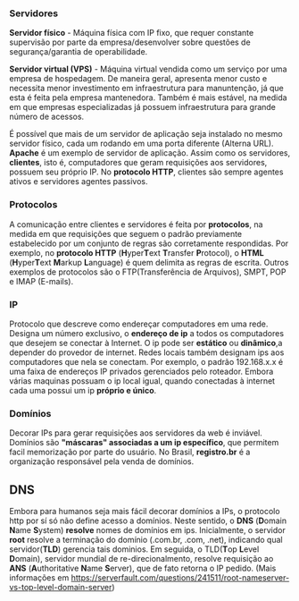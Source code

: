 ### Servidores
**Servidor físico** - Máquina física com IP fixo, que requer constante supervisão por parte da empresa/desenvolver sobre questões de segurança/garantia de operabilidade.

**Servidor virtual (VPS)** - Máquina virtual vendida como um serviço por uma empresa de hospedagem. De maneira geral, apresenta menor custo e necessita menor investimento em infraestrutura para manuntenção, já que esta é feita pela empresa mantenedora. Também é mais estável, na medida em que empresas especializadas já possuem infraestrutura para grande número de acessos.

É possível que mais de um servidor de aplicação seja instalado no mesmo servidor físico, cada um rodando em uma porta diferente (Alterna URL). **Apache** é um exemplo de servidor de aplicação. Assim como os servidores, **clientes**, isto é, computadores que geram requisições aos servidores, possuem seu próprio IP. No **protocolo HTTP**,  clientes são sempre agentes ativos e servidores agentes passivos.

### Protocolos
A comunicação entre clientes e servidores é feita por **protocolos**, na medida em que requisições que seguem o padrão previamente estabelecido por um conjunto de regras são corretamente respondidas. Por exemplo, no **protocolo HTTP** (**H**yper**T**ext **T**ransfer **P**rotocol), o **HTML** (**H**yper**T**ext **M**arkup **L**anguage) é quem delimita as regras de escrita. Outros exemplos de protocolos são o FTP(Transferência de Arquivos), SMPT, POP e IMAP (E-mails).


### IP
Protocolo que descreve como endereçar computadores em uma rede. Designa um número exclusivo, o **endereço de ip** a todos os computadores que desejem se conectar à Internet. O ip pode ser **estático** ou **dinâmico**,a depender do provedor de internet. Redes locais também designam ips aos computadores que nela se conectam. Por exemplo, o padrão 192.168.x.x é uma faixa de endereços IP privados gerenciados pelo roteador. Embora várias maquinas possuam o ip local igual, quando conectadas à internet cada uma possui um ip **próprio e único**.

### Domínios
Decorar IPs para gerar requisições aos servidores da web é inviável. Domínios são **"máscaras" associadas a um ip específico**, que permitem facil memorização por parte do usuário. No Brasil, **registro.br** é a organização responsável pela venda de domínios. 

## DNS
Embora para humanos seja mais fácil decorar domínios a IPs, o protocolo http por sí só não define acesso a domínios. Neste sentido, o **DNS** (**D**omain **N**ame **S**ystem) **resolve** nomes de domínios em ips. Inicialmente, o servidor **root** resolve a terminação do domínio (.com.br, .com, .net), indicando qual servidor(**TLD**) gerencia tais dominios. Em seguida, o TLD(**T**op **L**evel **D**omain), servidor mundial de re-direcionalmento, resolve requisição ao **ANS** (**A**uthoritative **N**ame **S**erver), que de fato retorna o IP pedido. (Mais informações em https://serverfault.com/questions/241511/root-nameserver-vs-top-level-domain-server)
